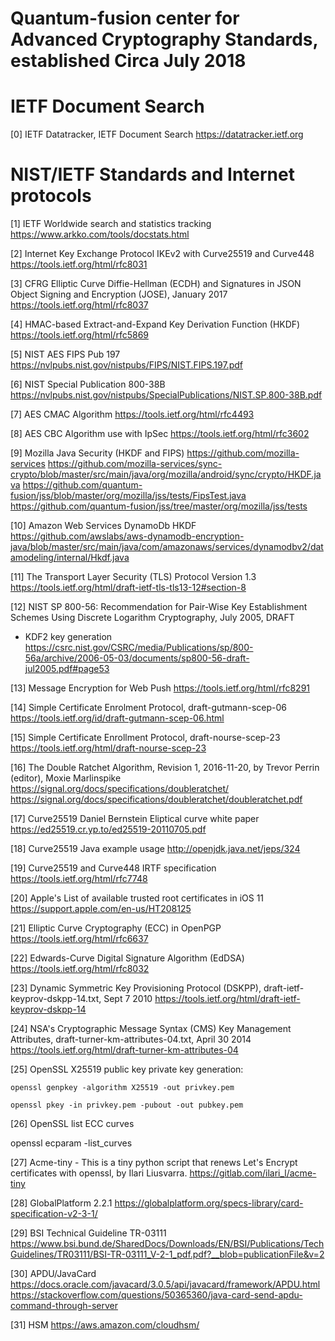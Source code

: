 #
# Quantum-fusion center for Advanced Cryptography Standards, established Circa July 2018
#

# IETF Document Search
[0] IETF Datatracker, IETF Document Search 
https://datatracker.ietf.org

# NIST/IETF Standards and Internet protocols

[1] IETF Worldwide search and statistics tracking
https://www.arkko.com/tools/docstats.html

[2] Internet Key Exchange Protocol IKEv2 with Curve25519 and Curve448
https://tools.ietf.org/html/rfc8031

[3] CFRG Elliptic Curve Diffie-Hellman (ECDH) and Signatures in JSON Object Signing and Encryption (JOSE), January 2017
https://tools.ietf.org/html/rfc8037

[4] HMAC-based Extract-and-Expand Key Derivation Function (HKDF)
https://tools.ietf.org/html/rfc5869

[5] NIST AES FIPS Pub 197 
https://nvlpubs.nist.gov/nistpubs/FIPS/NIST.FIPS.197.pdf

[6] NIST Special Publication 800-38B
https://nvlpubs.nist.gov/nistpubs/SpecialPublications/NIST.SP.800-38B.pdf

[7] AES CMAC Algorithm 
https://tools.ietf.org/html/rfc4493

[8] AES CBC Algorithm use with IpSec
https://tools.ietf.org/html/rfc3602

[9] Mozilla Java Security (HKDF and FIPS)
https://github.com/mozilla-services
https://github.com/mozilla-services/sync-crypto/blob/master/src/main/java/org/mozilla/android/sync/crypto/HKDF.java
https://github.com/quantum-fusion/jss/blob/master/org/mozilla/jss/tests/FipsTest.java
https://github.com/quantum-fusion/jss/tree/master/org/mozilla/jss/tests

[10] Amazon Web Services DynamoDb HKDF 
https://github.com/awslabs/aws-dynamodb-encryption-java/blob/master/src/main/java/com/amazonaws/services/dynamodbv2/datamodeling/internal/Hkdf.java

[11] The Transport Layer Security (TLS) Protocol Version 1.3
https://tools.ietf.org/html/draft-ietf-tls-tls13-12#section-8

[12] NIST SP 800-56: Recommendation for Pair-Wise Key Establishment Schemes Using Discrete Logarithm Cryptography, July 2005, DRAFT
- KDF2 key generation 
https://csrc.nist.gov/CSRC/media/Publications/sp/800-56a/archive/2006-05-03/documents/sp800-56-draft-jul2005.pdf#page53

[13] Message Encryption for Web Push
https://tools.ietf.org/html/rfc8291

[14] Simple Certificate Enrolment Protocol, draft-gutmann-scep-06
https://tools.ietf.org/id/draft-gutmann-scep-06.html

[15] Simple Certificate Enrollment Protocol, draft-nourse-scep-23
https://tools.ietf.org/html/draft-nourse-scep-23

[16] The Double Ratchet Algorithm, Revision 1, 2016-11-20, by Trevor Perrin (editor), Moxie Marlinspike
https://signal.org/docs/specifications/doubleratchet/
https://signal.org/docs/specifications/doubleratchet/doubleratchet.pdf

[17] Curve25519 Daniel Bernstein Eliptical curve white paper
https://ed25519.cr.yp.to/ed25519-20110705.pdf

[18] Curve25519 Java example usage
http://openjdk.java.net/jeps/324

[19] Curve25519 and Curve448 IRTF specification
https://tools.ietf.org/html/rfc7748

[20] Apple's List of available trusted root certificates in iOS 11
https://support.apple.com/en-us/HT208125

[21] Elliptic Curve Cryptography (ECC) in OpenPGP
https://tools.ietf.org/html/rfc6637

[22] Edwards-Curve Digital Signature Algorithm (EdDSA)
https://tools.ietf.org/html/rfc8032

[23] Dynamic Symmetric Key Provisioning Protocol (DSKPP), draft-ietf-keyprov-dskpp-14.txt, Sept 7 2010
https://tools.ietf.org/html/draft-ietf-keyprov-dskpp-14

[24] NSA's Cryptographic Message Syntax (CMS) Key Management Attributes, draft-turner-km-attributes-04.txt, April 30 2014
https://tools.ietf.org/html/draft-turner-km-attributes-04

[25] OpenSSL X25519 public key private key generation:

    openssl genpkey -algorithm X25519 -out privkey.pem
  
    openssl pkey -in privkey.pem -pubout -out pubkey.pem
    
[26] OpenSSL list ECC curves

openssl ecparam -list_curves

[27] Acme-tiny - This is a tiny python script that renews Let's Encrypt certificates with openssl, by Ilari Liusvarra.
https://gitlab.com/ilari_l/acme-tiny

[28] GlobalPlatform 2.2.1 
https://globalplatform.org/specs-library/card-specification-v2-3-1/

[29] BSI Technical Guideline TR-03111 
https://www.bsi.bund.de/SharedDocs/Downloads/EN/BSI/Publications/TechGuidelines/TR03111/BSI-TR-03111_V-2-1_pdf.pdf?__blob=publicationFile&v=2

[30] APDU/JavaCard 
https://docs.oracle.com/javacard/3.0.5/api/javacard/framework/APDU.html
https://stackoverflow.com/questions/50365360/java-card-send-apdu-command-through-server

[31] HSM
https://aws.amazon.com/cloudhsm/



